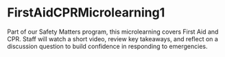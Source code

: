 # FirstAidCPRMicrolearning1
Part of our Safety Matters program, this microlearning covers First Aid and CPR. Staff will watch a short video, review key takeaways, and reflect on a discussion question to build confidence in responding to emergencies.
